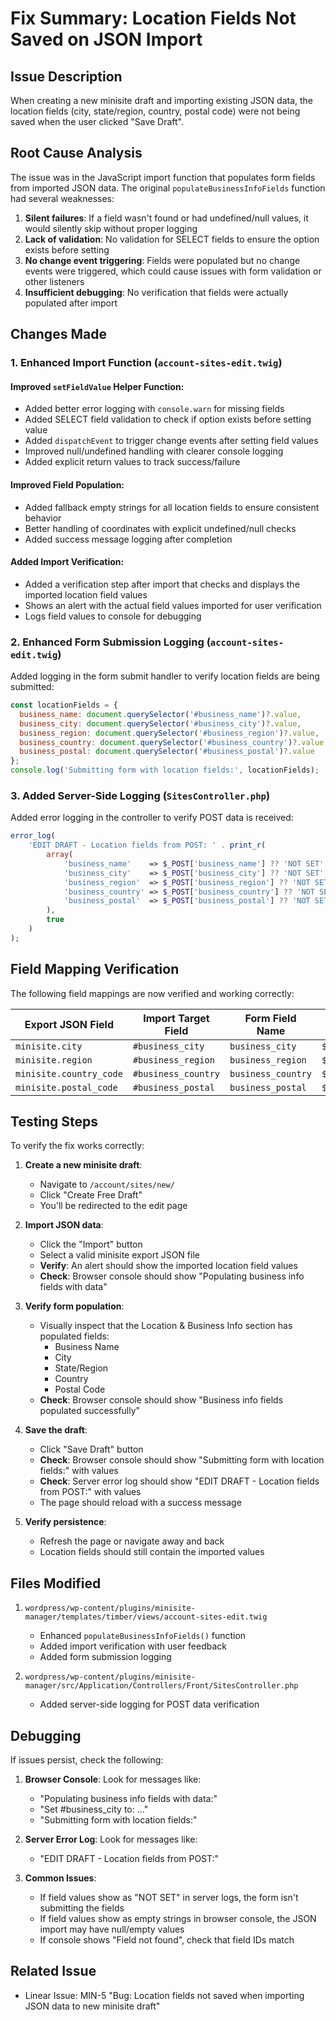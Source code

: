 # Fix Summary: Location Fields Not Saved on JSON Import

## Issue Description
When creating a new minisite draft and importing existing JSON data, the location fields (city, state/region, country, postal code) were not being saved when the user clicked "Save Draft".

## Root Cause Analysis

The issue was in the JavaScript import function that populates form fields from imported JSON data. The original `populateBusinessInfoFields` function had several weaknesses:

1. **Silent failures**: If a field wasn't found or had undefined/null values, it would silently skip without proper logging
2. **Lack of validation**: No validation for SELECT fields to ensure the option exists before setting
3. **No change event triggering**: Fields were populated but no change events were triggered, which could cause issues with form validation or other listeners
4. **Insufficient debugging**: No verification that fields were actually populated after import

## Changes Made

### 1. Enhanced Import Function (`account-sites-edit.twig`)

#### Improved `setFieldValue` Helper Function:
- Added better error logging with `console.warn` for missing fields
- Added SELECT field validation to check if option exists before setting value
- Added `dispatchEvent` to trigger change events after setting field values
- Improved null/undefined handling with clearer console logging
- Added explicit return values to track success/failure

#### Improved Field Population:
- Added fallback empty strings for all location fields to ensure consistent behavior
- Better handling of coordinates with explicit undefined/null checks
- Added success message logging after completion

#### Added Import Verification:
- Added a verification step after import that checks and displays the imported location field values
- Shows an alert with the actual field values imported for user verification
- Logs field values to console for debugging

### 2. Enhanced Form Submission Logging (`account-sites-edit.twig`)

Added logging in the form submit handler to verify location fields are being submitted:
```javascript
const locationFields = {
  business_name: document.querySelector('#business_name')?.value,
  business_city: document.querySelector('#business_city')?.value,
  business_region: document.querySelector('#business_region')?.value,
  business_country: document.querySelector('#business_country')?.value,
  business_postal: document.querySelector('#business_postal')?.value
};
console.log('Submitting form with location fields:', locationFields);
```

### 3. Added Server-Side Logging (`SitesController.php`)

Added error logging in the controller to verify POST data is received:
```php
error_log(
    'EDIT DRAFT - Location fields from POST: ' . print_r(
        array(
            'business_name'    => $_POST['business_name'] ?? 'NOT SET',
            'business_city'    => $_POST['business_city'] ?? 'NOT SET',
            'business_region'  => $_POST['business_region'] ?? 'NOT SET',
            'business_country' => $_POST['business_country'] ?? 'NOT SET',
            'business_postal'  => $_POST['business_postal'] ?? 'NOT SET',
        ),
        true
    )
);
```

## Field Mapping Verification

The following field mappings are now verified and working correctly:

| Export JSON Field    | Import Target Field | Form Field Name    | Controller POST Field |
|---------------------|--------------------|--------------------|----------------------|
| `minisite.city`     | `#business_city`   | `business_city`    | `$_POST['business_city']` |
| `minisite.region`   | `#business_region` | `business_region`  | `$_POST['business_region']` |
| `minisite.country_code` | `#business_country` | `business_country` | `$_POST['business_country']` |
| `minisite.postal_code` | `#business_postal` | `business_postal` | `$_POST['business_postal']` |

## Testing Steps

To verify the fix works correctly:

1. **Create a new minisite draft**:
   - Navigate to `/account/sites/new/`
   - Click "Create Free Draft"
   - You'll be redirected to the edit page

2. **Import JSON data**:
   - Click the "Import" button
   - Select a valid minisite export JSON file
   - **Verify**: An alert should show the imported location field values
   - **Check**: Browser console should show "Populating business info fields with data"

3. **Verify form population**:
   - Visually inspect that the Location & Business Info section has populated fields:
     - Business Name
     - City
     - State/Region  
     - Country
     - Postal Code
   - **Check**: Browser console should show "Business info fields populated successfully"

4. **Save the draft**:
   - Click "Save Draft" button
   - **Check**: Browser console should show "Submitting form with location fields:" with values
   - **Check**: Server error log should show "EDIT DRAFT - Location fields from POST:" with values
   - The page should reload with a success message

5. **Verify persistence**:
   - Refresh the page or navigate away and back
   - Location fields should still contain the imported values

## Files Modified

1. `wordpress/wp-content/plugins/minisite-manager/templates/timber/views/account-sites-edit.twig`
   - Enhanced `populateBusinessInfoFields()` function
   - Added import verification with user feedback
   - Added form submission logging

2. `wordpress/wp-content/plugins/minisite-manager/src/Application/Controllers/Front/SitesController.php`
   - Added server-side logging for POST data verification

## Debugging

If issues persist, check the following:

1. **Browser Console**: Look for messages like:
   - "Populating business info fields with data:"
   - "Set #business_city to: ..."
   - "Submitting form with location fields:"

2. **Server Error Log**: Look for messages like:
   - "EDIT DRAFT - Location fields from POST:"

3. **Common Issues**:
   - If field values show as "NOT SET" in server logs, the form isn't submitting the fields
   - If field values show as empty strings in browser console, the JSON import may have null/empty values
   - If console shows "Field not found", check that field IDs match

## Related Issue

- Linear Issue: MIN-5 "Bug: Location fields not saved when importing JSON data to new minisite draft"
